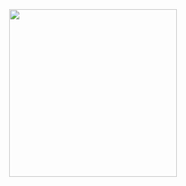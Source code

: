 <div id="header" align="center">
  <img src="https://media.giphy.com/media/TRklv98Fvo0Tu/giphy.gif" width="300"/>
</div>
